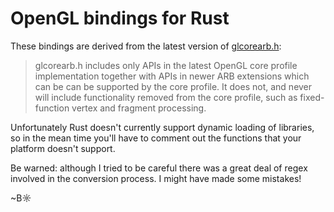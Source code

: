 # OpenGL bindings for Rust

These bindings are derived from the latest version of [glcorearb.h](http://www.opengl.org/registry/api/glcorearb.h):

  > glcorearb.h includes only APIs in the latest OpenGL core profile implementation together with APIs in newer ARB extensions which can be can be supported by the core profile. It does not, and never will include functionality removed from the core profile, such as fixed-function vertex and fragment processing.

Unfortunately Rust doesn't currently support dynamic loading of libraries, so in the mean time you'll have to comment out the functions that your platform doesn't support.

Be warned: although I tried to be careful there was a great deal of regex involved in the conversion process. I might have made some mistakes!

~B☼
